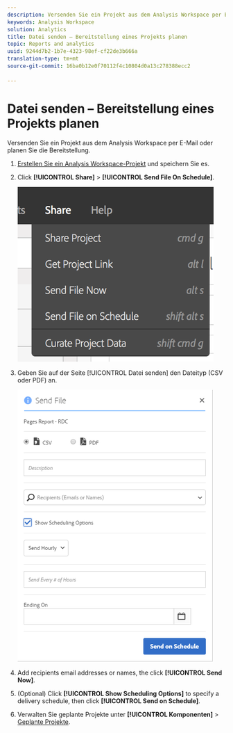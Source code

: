 ```yaml
---
description: Versenden Sie ein Projekt aus dem Analysis Workspace per E-Mail oder planen Sie die Bereitstellung.
keywords: Analysis Workspace
solution: Analytics
title: Datei senden – Bereitstellung eines Projekts planen
topic: Reports and analytics
uuid: 9244d7b2-1b7e-4323-98ef-cf22de3b666a
translation-type: tm+mt
source-git-commit: 16ba0b12e0f70112f4c10804d0a13c278388ecc2

---
```



# Datei senden – Bereitstellung eines Projekts planen

Versenden Sie ein Projekt aus dem Analysis Workspace per E-Mail oder planen Sie die Bereitstellung.

1. [Erstellen Sie ein Analysis Workspace-Projekt](https://marketing.adobe.com/resources/help/en_US/analytics/analysis-workspace/t_freeform_project.html) und speichern Sie es.
1. Click **[!UICONTROL Share]** &gt; **[!UICONTROL Send File On Schedule]**.

   ![Schritt Ergebnis](assets/send-file.png)

1. Geben Sie auf der Seite [!UICONTROL Datei senden] den Dateityp (CSV oder PDF) an. 

   ![Schritt Ergebnis](assets/send-file-pop-up.png)

1. Add recipients email addresses or names, the click **[!UICONTROL Send Now]**.
1. (Optional) Click **[!UICONTROL Show Scheduling Options]** to specify a delivery schedule, then click **[!UICONTROL Send on Schedule]**.
1. Verwalten Sie geplante Projekte unter **[!UICONTROL Komponenten]** &gt; [Geplante Projekte](/help/analyze/analysis-workspace/curate-share/schedule-projects.md).
